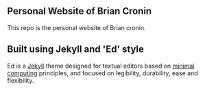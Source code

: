 ## Personal Website of Brian Cronin
This repo is the personal website of Brian cronin.



## Built using Jekyll and 'Ed' style

Ed is a [Jekyll](https://jekyllrb.com/) theme designed for textual editors based on
[minimal computing](http://go-dh.github.io/mincomp/) principles, and focused on legibility,
durability, ease and flexibility.
